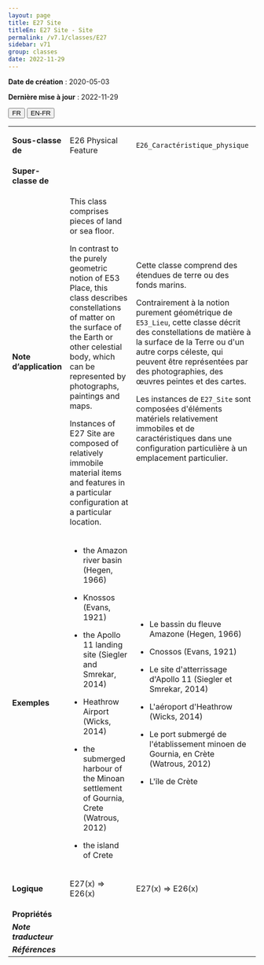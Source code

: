 ```yaml
---
layout: page
title: E27 Site
titleEn: E27 Site - Site
permalink: /v7.1/classes/E27
sidebar: v71
group: classes
date: 2022-11-29
---
```


**Date de création** : 2020-05-03

**Dernière mise à jour** : 2022-11-29

<div class="lang-buttons">
  <button id="fr" class="activate">FR</button>
  <button id="en-fr">EN-FR</button>
</div>

<table>
				<tbody>
				<tr>
					<td><strong>Sous-classe de</strong></td>
					<td class="en"><p>E26 Physical Feature</p>
							</td>
						<td><p><code class="language-plaintext highlighter-rouge">E26_Caractéristique_physique</code></p>
							</td>
						</tr>
					<tr>
					<td><strong>Super-classe de</strong></td>
					<td class="en"><p></p>
							</td>
						<td><p><code class="language-plaintext highlighter-rouge"></code></p>
							</td>
						</tr>
					<tr>
					<td><strong>Note d’application</strong></td>
					<td class="en"><p>This class comprises pieces of land or sea floor. <strong></strong></p>
							<p>In contrast to the purely geometric notion of E53 Place, this class describes constellations of matter on the surface of the Earth or other celestial body, which can be represented by photographs, paintings and maps.<strong></strong></p>
							<p>Instances of E27 Site are composed of relatively immobile material items and features in a particular configuration at a particular location. </p>
							</td>
						<td><p>Cette classe comprend des étendues de terre ou des fonds marins.</p>
							<p></p>
							<p>Contrairement à la notion purement géométrique de <code class="language-plaintext highlighter-rouge">E53_Lieu</code>, cette classe décrit des constellations de matière à la surface de la Terre ou d'un autre corps céleste, qui peuvent être représentées par des photographies, des œuvres peintes et des cartes.</p>
							<p></p>
							<p>Les instances de <code class="language-plaintext highlighter-rouge">E27_Site</code> sont composées d'éléments matériels relativement immobiles et de caractéristiques dans une configuration particulière à un emplacement particulier.</p>
							</td>
						</tr>
					<tr>
					<td><strong>Exemples</strong></td>
					<td class="en"><ul><li><p>the Amazon river basin (Hegen, 1966)</p>
							</li>
									<li><p>Knossos (Evans, 1921)</p>
							</li>
										<li><p>the Apollo 11 landing site (Siegler and Smrekar, 2014)</p>
							</li>
										<li><p>Heathrow Airport (Wicks, 2014)</p>
							</li>
										<li><p>the submerged harbour of the Minoan settlement of Gournia, Crete (Watrous, 2012)<strong></strong></p>
							</li>
										<li><p>the island of Crete</p>
							</li></ul>
										</td>
						<td><ul><li><p>Le bassin du fleuve Amazone (Hegen, 1966)</p>
							</li>
									<li><p>Cnossos (Evans, 1921)</p>
							</li>
										<li><p>Le site d'atterrissage d'Apollo 11 (Siegler et Smrekar, 2014)</p>
							</li>
										<li><p>L'aéroport d'Heathrow (Wicks, 2014)</p>
							</li>
										<li><p>Le port submergé de l'établissement minoen de Gournia, en Crète (Watrous, 2012)</p>
							</li>
										<li><p>L'île de Crète</p>
							</li></ul>
										</td>
						</tr>
					<tr>
					<td><strong>Logique</strong></td>
					<td class="en"><p>E27(x) ⇒ E26(x)</p>
							</td>
						<td><p>E27(x) ⇒ E26(x)<strong></strong></p>
							</td>
						</tr>
					<tr>
					<td><strong>Propriétés</strong></td>
					<td class="en"><p></p>
							</td>
						<td><p><code class="language-plaintext highlighter-rouge"></code></p>
							</td>
						</tr>
					<tr>
					<td><strong><em>Note traducteur</em></strong></td>
					<td colspan="2"><p></p>
							</td>
						</tr>
					<tr>
					<td><strong><em>Références</em></strong></td>
					<td colspan="2"><p><em></em></p>
							</td>
						</tr>
					</tbody>
				</table>
				